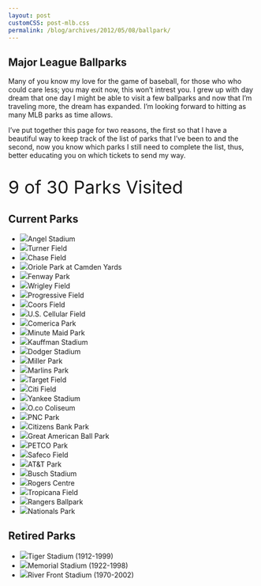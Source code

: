 ```yaml
---
layout: post
customCSS: post-mlb.css
permalink: /blog/archives/2012/05/08/ballpark/
---
```


<div class="article-header">
	<span class="title">
	</span>
</div>

<article>
	<h1>Major League Ballparks</h1>
	<p>Many of you know my love for the game of baseball, for those who who could care less; you may exit now, this won&#8217;t intrest you. I grew up with day dream that one day I might be able to visit a few ballparks and now that I&#8217;m traveling more, the dream has expanded. I&#8217;m looking forward to hitting as many <span class="caps">MLB</span> parks as time allows.
<p>I&#8217;ve put together this page for two reasons, the first so that I have a beautiful way to keep track of the list of parks that I&#8217;ve been to and the second, now you know which parks I still need to complete the list, thus, better educating you on which tickets to send my way. <br />
<br /> <br />
<span style="font-size:36px; text-align: center;">9 of 30 Parks Visited</span>
<h2>Current Parks</h2>

<ul id="baseball">
	<li class="on"><img src="/assets/images/mlb/angels.png">Angel Stadium</li>
	<li class="off"><img src="/assets/images/mlb/braves.png">Turner Field</li>
	<li class="off"><img src="/assets/images/mlb/diamondbacks.png">Chase Field </li>
	<li class="on"><img src="/assets/images/mlb/orioles.png">Oriole Park at Camden Yards </li>
	<li class="off"><img src="/assets/images/mlb/red_sox.png">Fenway Park </li>
	<li class="off"><img src="/assets/images/mlb/cubs.png">Wrigley Field </li>
	<li class="off"><img src="/assets/images/mlb/indians.png">Progressive Field </li>
	<li class="off"><img src="/assets/images/mlb/rockies.png">Coors Field </li>
	<li class="on"><img src="/assets/images/mlb/whitesox.png">U.S. Cellular Field </li>
	<li class="on"><img src="/assets/images/mlb/tigers.png">Comerica Park </li>
	<li class="off"><img src="/assets/images/mlb/astros.png">Minute Maid Park </li>
	<li class="off"><img src="/assets/images/mlb/royals.png">Kauffman Stadium </li>
	<li class="off"><img src="/assets/images/mlb/dodgers.png">Dodger Stadium </li>
	<li class="off"><img src="/assets/images/mlb/brewers.png">Miller Park </li>
	<li class="off"><img src="/assets/images/mlb/marlins.png">Marlins Park </li>
	<li class="off"><img src="/assets/images/mlb/twins.png">Target Field </li>
	<li class="off"><img src="/assets/images/mlb/mets.png">Citi Field </li>
	<li class="off"><img src="/assets/images/mlb/yankees.png">Yankee Stadium </li>
	<li class="on"><img src="/assets/images/mlb/athletics.png">O.co Coliseum </li>
	<li class="off"><img src="/assets/images/mlb/pirates.png">PNC Park </li>
	<li class="off"><img src="/assets/images/mlb/phillies.png">Citizens Bank Park </li>
	<li class="on"><img src="/assets/images/mlb/reds.png">Great American Ball Park </li>
	<li class="off"><img src="/assets/images/mlb/padres.png">PETCO Park </li>
	<li class="on"><img src="/assets/images/mlb/mariners.png">Safeco Field </li>
	<li class="on"><img src="/assets/images/mlb/giants.png">AT&amp;T Park </li>
	<li class="off"><img src="/assets/images/mlb/Cardinals.png">Busch Stadium </li>
	<li class="off"><img src="/assets/images/mlb/blue_jays.png">Rogers Centre </li>
	<li class="on"><img src="/assets/images/mlb/rays.png">Tropicana Field </li>
	<li class="off"><img src="/assets/images/mlb/rangers.png">Rangers Ballpark </li>
	<li class="off"><img src="/assets/images/mlb/nationals.png">Nationals Park </li>

</ul>

<h2>Retired Parks</h2>
<ul id="baseball">
	<li class="on"><img src="/assets/images/mlb/tigers.png">Tiger Stadium (1912-1999)</li>
	<li class="on"><img src="/assets/images/mlb/orioles.png">Memorial Stadium (1922-1998)</li>
	<li class="on"><img src="/assets/images/mlb/reds.png">River Front Stadium (1970-2002)</li>
<ul>

</article>